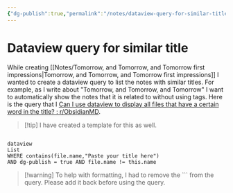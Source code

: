 ```yaml
---
{"dg-publish":true,"permalink":"/notes/dataview-query-for-similar-title/","created":"2024-01-03T10:57:23.088+09:00","updated":"2024-01-03T11:13:35.663+09:00"}
---
```


# Dataview query for similar title

While creating [[Notes/Tomorrow, and Tomorrow, and Tomorrow first impressions\|Tomorrow, and Tomorrow, and Tomorrow first impressions]] I wanted to create a dataview query to list the notes with similar titles. For example, as I write about "Tomorrow, and Tomorrow, and Tomorrow" I want to automatically show the notes that it is related to without using tags. Here is the query that I [Can I use dataview to display all files that have a certain word in the title? : r/ObsidianMD](https://www.reddit.com/r/ObsidianMD/comments/oi2l4n/can_i_use_dataview_to_display_all_files_that_have/).

> [!tip] I have created a template for this as well.

```

dataview  
List 
WHERE contains(file.name,"Paste your title here")
AND dg-publish = true AND file.name != this.name

```

> [!warning] To help with formatting, I had to remove the ``` from the query. Please add it back before using the query.

